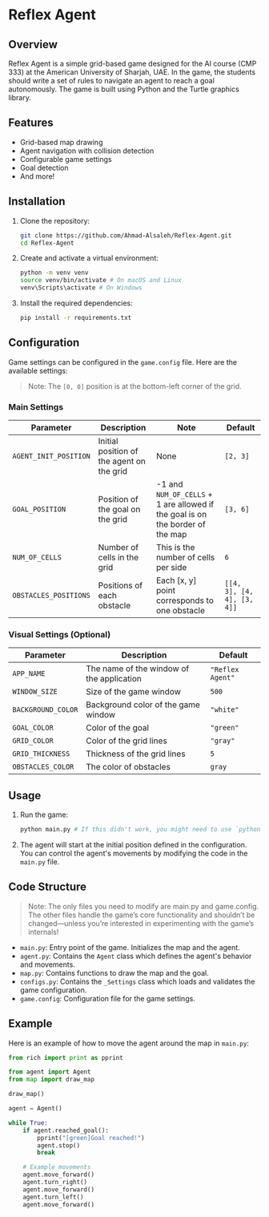 # Reflex Agent

## Overview

Reflex Agent is a simple grid-based game designed for the AI course (CMP 333) at the American University of Sharjah, UAE. In the game, the students should write a set of rules to navigate an agent to reach a goal autonomously. The game is built using Python and the Turtle graphics library.

## Features

- Grid-based map drawing
- Agent navigation with collision detection
- Configurable game settings
- Goal detection
- And more!

## Installation

1. Clone the repository:

    ```sh
    git clone https://github.com/Ahmad-Alsaleh/Reflex-Agent.git
    cd Reflex-Agent
    ```

2. Create and activate a virtual environment:

    ```sh
    python -m venv venv
    source venv/bin/activate # On macOS and Linux
    venv\Scripts\activate # On Windows
    ```

3. Install the required dependencies:

    ```sh
    pip install -r requirements.txt
    ```

## Configuration

Game settings can be configured in the `game.config` file. Here are the available settings:

> Note: The `[0, 0]` position is at the bottom-left corner of the grid.

### Main Settings

| Parameter             | Description                               | Note                                                                          | Default                       |
|-----------------------|-------------------------------------------|-------------------------------------------------------------------------------|-------------------------------|
| `AGENT_INIT_POSITION` | Initial position of the agent on the grid | None                                                                          | `[2, 3]`                      |
| `GOAL_POSITION`       | Position of the goal on the grid          | -1 and `NUM_OF_CELLS` + 1 are allowed if the goal is on the border of the map | `[3, 6]`                      |
| `NUM_OF_CELLS`        | Number of cells in the grid               | This is the number of cells per side                                          | `6`                           |
| `OBSTACLES_POSITIONS` | Positions of each obstacle                | Each [x, y] point corresponds to one obstacle                                 | `[[4, 3], [4, 4], [3, 4]]`    |

### Visual Settings (Optional)

| Parameter          | Description                                  | Default           |
|--------------------|----------------------------------------------|-------------------|
| `APP_NAME`         | The name of the window of the application    | `"Reflex Agent"`  |
| `WINDOW_SIZE`      | Size of the game window                      | `500`             |
| `BACKGROUND_COLOR` | Background color of the game window          | `"white"`         |
| `GOAL_COLOR`       | Color of the goal                            | `"green"`         |
| `GRID_COLOR`       | Color of the grid lines                      | `"gray"`          |
| `GRID_THICKNESS`   | Thickness of the grid lines                  | `5`               |
| `OBSTACLES_COLOR`  | The color of obstacles                       | `gray`            |

## Usage

1. Run the game:

    ```sh
    python main.py # If this didn't work, you might need to use `python3` on macOS and Linux or `py` on Windows
    ```

2. The agent will start at the initial position defined in the configuration. You can control the agent's movements by modifying the code in the `main.py` file.

## Code Structure

> Note: The only files you need to modify are main.py and game.config. The other files handle the game’s core functionality and shouldn’t be changed—unless you’re interested in experimenting with the game’s internals!

- `main.py`: Entry point of the game. Initializes the map and the agent.
- `agent.py`: Contains the `Agent` class which defines the agent's behavior and movements.
- `map.py`: Contains functions to draw the map and the goal.
- `configs.py`: Contains the `_Settings` class which loads and validates the game configuration.
- `game.config`: Configuration file for the game settings.

## Example

Here is an example of how to move the agent around the map in `main.py`:

```py
from rich import print as pprint

from agent import Agent
from map import draw_map

draw_map()

agent = Agent()

while True:
    if agent.reached_goal():
        pprint("[green]Goal reached!")
        agent.stop()
        break

    # Example movements
    agent.move_forward()
    agent.turn_right()
    agent.move_forward()
    agent.turn_left()
    agent.move_forward()
```
